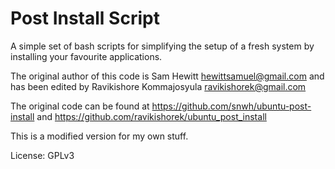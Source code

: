 Post Install Script
===================

A simple set of bash scripts for simplifying the setup of a fresh system by installing your favourite applications.

The original author of this code is Sam Hewitt hewittsamuel@gmail.com and has been edited by Ravikishore Kommajosyula ravikishorek@gmail.com

The original code can be found at https://github.com/snwh/ubuntu-post-install and https://github.com/ravikishorek/ubuntu_post_install

This is a modified version for my own stuff.

License: GPLv3

